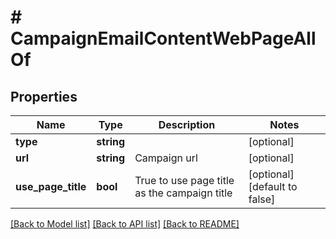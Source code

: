 # # CampaignEmailContentWebPageAllOf

## Properties

Name | Type | Description | Notes
------------ | ------------- | ------------- | -------------
**type** | **string** |  | [optional] 
**url** | **string** | Campaign url | [optional] 
**use_page_title** | **bool** | True to use page title as the campaign title | [optional] [default to false]

[[Back to Model list]](../../README.md#documentation-for-models) [[Back to API list]](../../README.md#documentation-for-api-endpoints) [[Back to README]](../../README.md)


